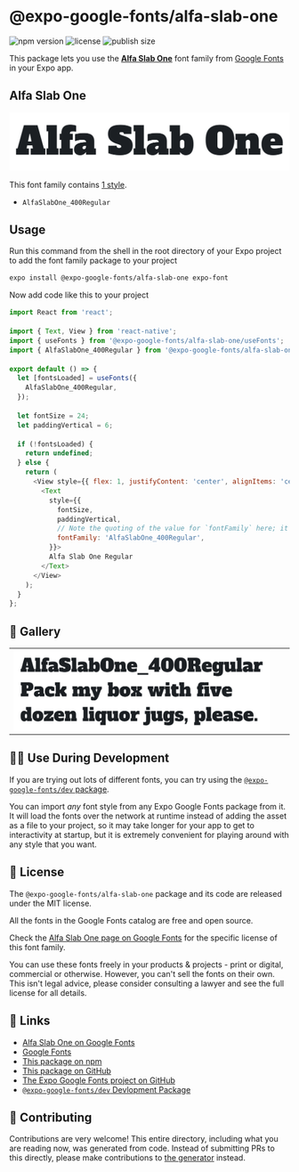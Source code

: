 # @expo-google-fonts/alfa-slab-one

![npm version](https://flat.badgen.net/npm/v/@expo-google-fonts/alfa-slab-one)
![license](https://flat.badgen.net/github/license/expo/google-fonts)
![publish size](https://flat.badgen.net/packagephobia/install/@expo-google-fonts/alfa-slab-one)

This package lets you use the [**Alfa Slab One**](https://fonts.google.com/specimen/Alfa+Slab+One) font family from [Google Fonts](https://fonts.google.com/) in your Expo app.

## Alfa Slab One

![Alfa Slab One](./font-family.png)

This font family contains [1 style](#-gallery).

- `AlfaSlabOne_400Regular`

## Usage

Run this command from the shell in the root directory of your Expo project to add the font family package to your project
```sh
expo install @expo-google-fonts/alfa-slab-one expo-font
```

Now add code like this to your project
```js
import React from 'react';

import { Text, View } from 'react-native';
import { useFonts } from '@expo-google-fonts/alfa-slab-one/useFonts';
import { AlfaSlabOne_400Regular } from '@expo-google-fonts/alfa-slab-one/400Regular';

export default () => {
  let [fontsLoaded] = useFonts({
    AlfaSlabOne_400Regular,
  });

  let fontSize = 24;
  let paddingVertical = 6;

  if (!fontsLoaded) {
    return undefined;
  } else {
    return (
      <View style={{ flex: 1, justifyContent: 'center', alignItems: 'center' }}>
        <Text
          style={{
            fontSize,
            paddingVertical,
            // Note the quoting of the value for `fontFamily` here; it expects a string!
            fontFamily: 'AlfaSlabOne_400Regular',
          }}>
          Alfa Slab One Regular
        </Text>
      </View>
    );
  }
};

```

## 🔡 Gallery


||||
|-|-|-|
|![AlfaSlabOne_400Regular](.//400Regular/AlfaSlabOne_400Regular.ttf.png)||||


## 👩‍💻 Use During Development

If you are trying out lots of different fonts, you can try using the [`@expo-google-fonts/dev` package](https://github.com/freeboub/google-fonts/tree/master/font-packages/dev#readme).

You can import *any* font style from any Expo Google Fonts package from it. It will load the fonts
over the network at runtime instead of adding the asset as a file to your project, so it may take longer
for your app to get to interactivity at startup, but it is extremely convenient
for playing around with any style that you want.

## 📖 License

The `@expo-google-fonts/alfa-slab-one` package and its code are released under the MIT license.

All the fonts in the Google Fonts catalog are free and open source.

Check the [Alfa Slab One page on Google Fonts](https://fonts.google.com/specimen/Alfa+Slab+One) for the specific license of this font family.

You can use these fonts freely in your products & projects - print or digital, commercial or otherwise. However, you can't sell the fonts on their own. This isn't legal advice, please consider consulting a lawyer and see the full license for all details.

## 🔗 Links

- [Alfa Slab One on Google Fonts](https://fonts.google.com/specimen/Alfa+Slab+One)
- [Google Fonts](https://fonts.google.com/)
- [This package on npm](https://www.npmjs.com/package/@expo-google-fonts/alfa-slab-one)
- [This package on GitHub](https://github.com/freeboub/google-fonts/tree/master/font-packages/alfa-slab-one)
- [The Expo Google Fonts project on GitHub](https://github.com/freeboub/google-fonts)
- [`@expo-google-fonts/dev` Devlopment Package](https://github.com/freeboub/google-fonts/tree/master/font-packages/dev)

## 🤝 Contributing

Contributions are very welcome! This entire directory, including what you are reading now, was generated from code. Instead of submitting PRs to this directly, please make contributions to [the generator](https://github.com/freeboub/google-fonts/tree/master/packages/generator) instead.
